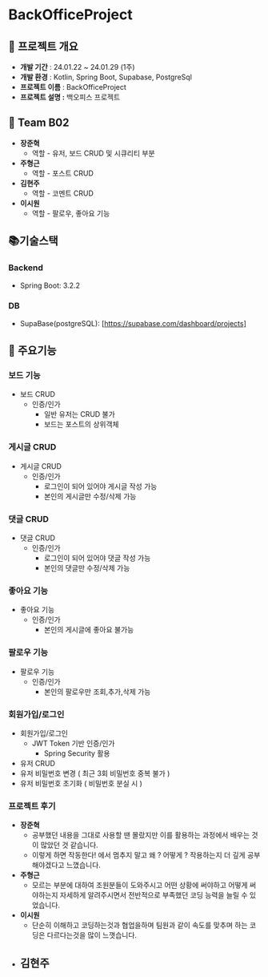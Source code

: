 # <strong>BackOfficeProject</strong>


## 🎁 프로젝트 개요


- **개발 기간** : 24.01.22 ~ 24.01.29 (1주)
- **개발 환경** : Kotlin, Spring Boot, Supabase, PostgreSql
- **프로젝트 이름** : BackOfficeProject
- **프로젝트 설명 :** 백오피스 프로젝트


## 👩 Team B02

- <strong>장준혁</strong>
    - 역할 - 유저, 보드 CRUD 및 시큐리티 부분
- <strong>주형근</strong>
    - 역할 - 포스트 CRUD
- <strong>김현주</strong>
    - 역할 - 코멘트 CRUD
- <strong>이시원</strong>
    - 역할 - 팔로우, 좋아요 기능



## **📚기술스택**

### **Backend**

- Spring Boot: 3.2.2

### **DB**

- SupaBase(postgreSQL): [https://supabase.com/dashboard/projects]

## 🎈 주요기능

### 보드 기능
- 보드 CRUD
  - 인증/인가
    - 일반 유저는 CRUD 불가
    - 보드는 포스트의 상위객체
### 게시글 CRUD
- 게시글 CRUD
  - 인증/인가
    - 로그인이 되어 있어야 게시글 작성 가능
    - 본인의 게시글만 수정/삭제 가능
### 댓글 CRUD
- 댓글 CRUD
  - 인증/인가
    - 로그인이 되어 있어야 댓글 작성 가능
    - 본인의 댓글만 수정/삭제 가능
### 좋아요 기능
- 좋아요 기능
  - 인증/인가
    - 본인의 게시글에 좋아요 불가능
### 팔로우 기능
- 팔로우 기능
  - 인증/인가
    - 본인의 팔로우만 조회,추가,삭제 가능 
### 회원가입/로그인
- 회원가입/로그인
  - JWT Token 기반 인증/인가
    - Spring Security 활용
- 유저 CRUD
- 유저 비밀번호 변경 ( 최근 3회 비밀번호 중복 불가 )
- 유저 비밀번호 초기화 ( 비밀번호 분실 시 )


### 프로젝트 후기
- <strong>장준혁</strong>
    - 공부했던 내용을 그대로 사용할 땐 몰랐지만 이를 활용하는 과정에서 배우는 것이 많았던 것 같습니다.
    - 이렇게 하면 작동한다! 에서 멈추지 말고 왜 ? 어떻게 ? 작용하는지 더 깊게 공부해야겠다고 느꼈습니다.
- <strong>주형근</strong>
    - 모르는 부분에 대하여 조원분들이 도와주시고 어떤 상황에 써야하고 어떻게 써야하는지 자세하게 알려주시면서 전반적으로 부족했던 코딩 능력을 늘릴 수 있었습니다.
- <strong>이시원</strong>
    - 단순히 이해하고 코딩하는것과 협업을하며 팀원과 같이 속도를 맞추며 하는 코딩은 다르다는것을 많이 느꼇습니다.
- <strong>김현주</strong>
    - 
